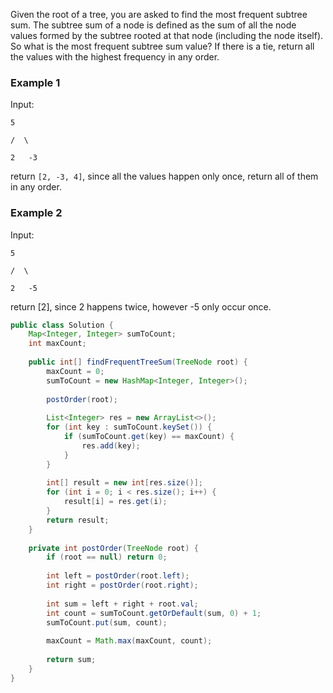 Given the root of a tree, you are asked to find the most frequent subtree sum. The subtree sum of a node is defined as the sum of all the node values formed by the subtree rooted at that node (including the node itself). So what is the most frequent subtree sum value? If there is a tie, return all the values with the highest frequency in any order.

### Example 1

Input:

  `5`
  
 `/  \`
 
`2   -3`

return `[2, -3, 4]`, since all the values happen only once, return all of them in any order.

### Example 2

Input:

  `5`
  
 `/  \`
 
`2   -5`

return [2], since 2 happens twice, however -5 only occur once.


```java
public class Solution {
    Map<Integer, Integer> sumToCount;
    int maxCount;
    
    public int[] findFrequentTreeSum(TreeNode root) {
        maxCount = 0;
        sumToCount = new HashMap<Integer, Integer>();
        
        postOrder(root);
        
        List<Integer> res = new ArrayList<>();
        for (int key : sumToCount.keySet()) {
            if (sumToCount.get(key) == maxCount) {
                res.add(key);
            }
        }
        
        int[] result = new int[res.size()];
        for (int i = 0; i < res.size(); i++) {
            result[i] = res.get(i);
        }
        return result;
    }
    
    private int postOrder(TreeNode root) {
        if (root == null) return 0;
        
        int left = postOrder(root.left);
        int right = postOrder(root.right);
        
        int sum = left + right + root.val;
        int count = sumToCount.getOrDefault(sum, 0) + 1;
        sumToCount.put(sum, count);
        
        maxCount = Math.max(maxCount, count);
        
        return sum;
    }
}
```
